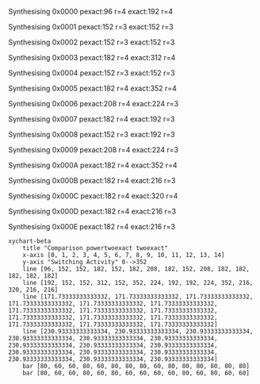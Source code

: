 Synthesising 0x0000 pexact:96 r=4 exact:192 r=4

Synthesising 0x0001 pexact:152 r=3 exact:152 r=3

Synthesising 0x0002 pexact:152 r=3 exact:152 r=3

Synthesising 0x0003 pexact:182 r=4 exact:312 r=4

Synthesising 0x0004 pexact:152 r=3 exact:152 r=3

Synthesising 0x0005 pexact:182 r=4 exact:352 r=4

Synthesising 0x0006 pexact:208 r=4 exact:224 r=3

Synthesising 0x0007 pexact:182 r=4 exact:192 r=3

Synthesising 0x0008 pexact:152 r=3 exact:192 r=3

Synthesising 0x0009 pexact:208 r=4 exact:224 r=3

Synthesising 0x000A pexact:182 r=4 exact:352 r=4

Synthesising 0x000B pexact:182 r=4 exact:216 r=3

Synthesising 0x000C pexact:182 r=4 exact:320 r=4

Synthesising 0x000D pexact:182 r=4 exact:216 r=3

Synthesising 0x000E pexact:182 r=4 exact:216 r=3

```mermaid
xychart-beta
    title "Comparison powertwoexact twoexact"
    x-axis [0, 1, 2, 3, 4, 5, 6, 7, 8, 9, 10, 11, 12, 13, 14]
    y-axis "Switching Activity" 0-->352
    line [96, 152, 152, 182, 152, 182, 208, 182, 152, 208, 182, 182, 182, 182, 182]
    line [192, 152, 152, 312, 152, 352, 224, 192, 192, 224, 352, 216, 320, 216, 216]
    line [171.73333333333332, 171.73333333333332, 171.73333333333332, 171.73333333333332, 171.73333333333332, 171.73333333333332, 171.73333333333332, 171.73333333333332, 171.73333333333332, 171.73333333333332, 171.73333333333332, 171.73333333333332, 171.73333333333332, 171.73333333333332, 171.73333333333332]
    line [230.93333333333334, 230.93333333333334, 230.93333333333334, 230.93333333333334, 230.93333333333334, 230.93333333333334, 230.93333333333334, 230.93333333333334, 230.93333333333334, 230.93333333333334, 230.93333333333334, 230.93333333333334, 230.93333333333334, 230.93333333333334, 230.93333333333334]
    bar [80, 60, 60, 80, 60, 80, 80, 80, 60, 80, 80, 80, 80, 80, 80]
    bar [80, 60, 60, 80, 60, 80, 60, 60, 60, 60, 80, 60, 80, 60, 60]
```


